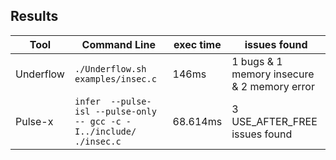## Results

|Tool|Command Line|exec time|issues found                         |
|----------------|-------------------------------|-----------------------------|---------------------------|
|Underflow|`./Underflow.sh examples/insec.c `|146ms|1 bugs & 1 memory insecure & 2 memory error|
|Pulse-x|`infer  --pulse-isl --pulse-only -- gcc -c -I../include/ ./insec.c`|68.614ms|3 USE_AFTER_FREE issues found|
